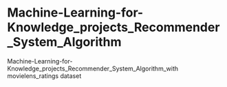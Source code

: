 # Machine-Learning-for-Knowledge_projects_Recommender_System_Algorithm
Machine-Learning-for-Knowledge_projects_Recommender_System_Algorithm_with movielens_ratings dataset
